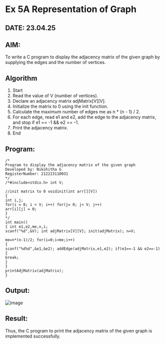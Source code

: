 # Ex 5A Representation of Graph
## DATE: 23.04.25
## AIM:
To write a C program to display the adjacency matrix of the given graph by supplying the edges and the number of vertices.

## Algorithm
1. 	Start
2.	Read the value of V (number of vertices).
3.	Declare an adjacency matrix adjMatrix[V][V].
4.	Initialize the matrix to 0 using the init function.
5.	Calculate the maximum number of edges me as n * (n - 1) / 2.
6.	For each edge, read e1 and e2, add the edge to the adjacency matrix, and stop if e1 == -1 && e2 == -1.
7.	Print the adjacency matrix.
8.	End

## Program:
```
/*
Program to display the adjacency matrix of the given graph
Developed by: Nikshitha G
RegisterNumber: 212223110031
*/
/*#include<stdio.h> int V;

//init matrix to 0 voidinit(int arr[][V])
{
int i,j;
for(i = 0; i < V; i++) for(j= 0; j< V; j++)
arr[i][j] = 0;
}
*/
int main()
{ int e1,e2,me,n,i;
scanf("%d",&V); int adjMatrix[V][V]; init(adjMatrix); n=V;
 
me=n*(n-1)/2; for(i=0;i<me;i++)
{
scanf("%d%d",&e1,&e2); addEdge(adjMatrix,e1,e2); if(e1==-1 && e2==-1)
{
break;
}
}
printAdjMatrix(adjMatrix);
}

```

## Output:

![image](https://github.com/user-attachments/assets/fe23d9ee-19e1-40de-a213-7505e59c01d5)

## Result:
Thus, the C program to print the adjacency matrix of the given graph is implemented successfully.
